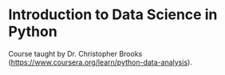 # Introduction to Data Science in Python

Course taught by Dr. Christopher Brooks (https://www.coursera.org/learn/python-data-analysis).
